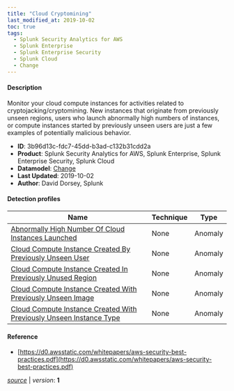 ```yaml
---
title: "Cloud Cryptomining"
last_modified_at: 2019-10-02
toc: true
tags:
  - Splunk Security Analytics for AWS
  - Splunk Enterprise
  - Splunk Enterprise Security
  - Splunk Cloud
  - Change
---
```


#### Description

Monitor your cloud compute instances for activities related to cryptojacking/cryptomining. New instances that originate from previously unseen regions, users who launch abnormally high numbers of instances, or compute instances started by previously unseen users are just a few examples of potentially malicious behavior.

- **ID**: 3b96d13c-fdc7-45dd-b3ad-c132b31cdd2a
- **Product**: Splunk Security Analytics for AWS, Splunk Enterprise, Splunk Enterprise Security, Splunk Cloud
- **Datamodel**: [Change](https://docs.splunk.com/Documentation/CIM/latest/User/Change)
- **Last Updated**: 2019-10-02
- **Author**: David Dorsey, Splunk

#### Detection profiles

| Name        | Technique   | Type         |
| ----------- | ----------- |--------------|
| [Abnormally High Number Of Cloud Instances Launched](/cloud/abnormally_high_number_of_cloud_instances_launched/) | None | Anomaly |
| [Cloud Compute Instance Created By Previously Unseen User](/cloud/cloud_compute_instance_created_by_previously_unseen_user/) | None | Anomaly |
| [Cloud Compute Instance Created In Previously Unused Region](/cloud/cloud_compute_instance_created_in_previously_unused_region/) | None | Anomaly |
| [Cloud Compute Instance Created With Previously Unseen Image](/cloud/cloud_compute_instance_created_with_previously_unseen_image/) | None | Anomaly |
| [Cloud Compute Instance Created With Previously Unseen Instance Type](/cloud/cloud_compute_instance_created_with_previously_unseen_instance_type/) | None | Anomaly |

#### Reference

* [https://d0.awsstatic.com/whitepapers/aws-security-best-practices.pdf](https://d0.awsstatic.com/whitepapers/aws-security-best-practices.pdf)



[_source_](https://github.com/splunk/security_content/tree/develop/stories/cloud_cryptomining.yml) | _version_: **1**
